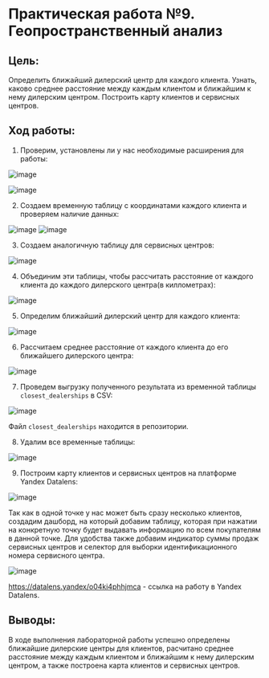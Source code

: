 # Практическая работа №9. Геопространственный анализ

## Цель:
Определить ближайший дилерский центр для каждого клиента. Узнать, каково среднее расстояние между каждым клиентом и ближайшим к нему дилерским центром. Построить карту клиентов и сервисных центров.

## Ход работы:
1. Проверим, установлены ли у нас необходимые расширения для работы:

![image](https://github.com/user-attachments/assets/c9032357-5fa5-40ca-96b8-eed5953fb6ab)

![image](https://github.com/user-attachments/assets/445ecc9a-8c30-4469-b221-90bc88782487)

2. Создаем временную таблицу с координатами каждого клиента и проверяем наличие данных:

![image](https://github.com/user-attachments/assets/7fc1a85f-675f-4494-911f-4e0ae5ea66d3)
![image](https://github.com/user-attachments/assets/7fa9f7aa-bdd0-4ff9-8738-4c7476bcbfee)

3. Создаем аналогичную таблицу для сервисных центров:

![image](https://github.com/user-attachments/assets/4d00f4a6-a134-46e3-9055-d295794ac55c)

4. Объединим эти таблицы, чтобы рассчитать расстояние от каждого клиента до каждого дилерского центра(в киллометрах):

![image](https://github.com/user-attachments/assets/28ad4a67-4534-436b-9ff1-5f5995350ceb)

5.  Определим ближайший дилерский центр для каждого клиента:

![image](https://github.com/user-attachments/assets/b32a2839-532e-424c-9da9-cdbb3722f54e)

6. Рассчитаем среднее расстояние от каждого клиента до его ближайшего дилерского центра:

![image](https://github.com/user-attachments/assets/9a902a0d-b850-4d28-9928-d452bbd3a31d)

7. Проведем выгрузку полученного результата из временной таблицы `closest_dealerships` в CSV:

![image](https://github.com/user-attachments/assets/a6a8d46b-866e-432a-8183-abdcb679ae5d)

Файл `closest_dealerships` находится в репозитории.

8. Удалим все временные таблицы:

![image](https://github.com/user-attachments/assets/e681c595-0a74-4b2a-ad6e-17f1e888315b)

9. Построим карту клиентов и сервисных центров на платформе Yandex Datalens:

![image](https://github.com/user-attachments/assets/953e259f-e596-42a5-85c7-c1f5af05b217)

Так как в одной точке у нас может быть сразу несколько клиентов, создадим дашборд, на который добавим таблицу, которая при нажатии на конкретную точку будет выдавать информацию по всем покупателям в данной точке. Для удобства также добавим индикатор суммы продаж сервисных центров и селектор для выборки идентификационного номера сервисного центра.

![image](https://github.com/user-attachments/assets/dc14fd69-8302-4758-a146-1d91e3235842)

https://datalens.yandex/o04ki4phhjmca - ссылка на работу в Yandex Datalens.

## Выводы:
В ходе выполнения лабораторной работы успешно определены ближайшие дилерские центры для клиентов, расчитано среднее расстояние между каждым клиентом и ближайшим к нему дилерским центром, а также построена карта клиентов и сервисных центров.
